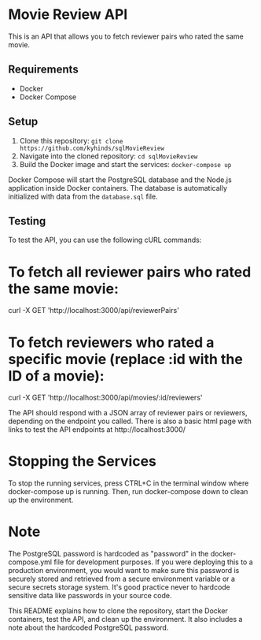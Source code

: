 # Movie Review API

This is an API that allows you to fetch reviewer pairs who rated the same movie. 

## Requirements

* Docker
* Docker Compose

## Setup

1. Clone this repository: `git clone https://github.com/kyhinds/sqlMovieReview`
2. Navigate into the cloned repository: `cd sqlMovieReview`
3. Build the Docker image and start the services: `docker-compose up`

Docker Compose will start the PostgreSQL database and the Node.js application inside Docker containers. The database is automatically initialized with data from the `database.sql` file.

## Testing

To test the API, you can use the following cURL commands:

# To fetch all reviewer pairs who rated the same movie:
curl -X GET 'http://localhost:3000/api/reviewerPairs'

# To fetch reviewers who rated a specific movie (replace :id with the ID of a movie):
curl -X GET 'http://localhost:3000/api/movies/:id/reviewers'

The API should respond with a JSON array of reviewer pairs or reviewers, depending on the endpoint you called.
There is also a basic html page with links to test the API endpoints at http://localhost:3000/

# Stopping the Services
To stop the running services, press CTRL+C in the terminal window where docker-compose up is running. Then, run docker-compose down to clean up the environment.

# Note
The PostgreSQL password is hardcoded as "password" in the docker-compose.yml file for development purposes. If you were deploying this to a production environment, you would want to make sure this password is securely stored and retrieved from a secure environment variable or a secure secrets storage system. It's good practice never to hardcode sensitive data like passwords in your source code.

This README explains how to clone the repository, start the Docker containers, test the API, and clean up the environment. It also includes a note about the hardcoded PostgreSQL password.
